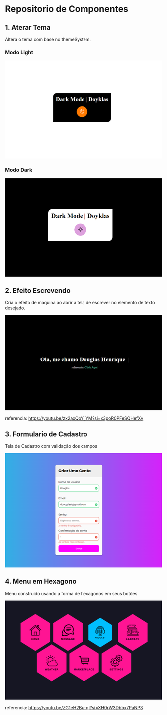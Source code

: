 # Repositorio de Componentes

## 1. Aterar Tema
  Altera o tema com base no themeSystem.

  ### Modo Light
  <img src="img/light.png" alt="Theme Light">

  ### Modo Dark
  <img src="img/dark.png" alt="Theme Dark">

## 2. Efeito Escrevendo
  Cria o efeito de maquina ao abrir a tela de escrever no elemento de texto desejado.

  <img src="img/write.png" alt="Write">

  referencia: https://youtu.be/zx2axQoY_YM?si=x3poR0PFeSQHefXy

## 3. Formulario de Cadastro
  Tela de Cadastro com validação dos campos

  <img src="img/form.png" alt="Formulario Cadastro">

## 4. Menu em Hexagono
  Menu construido usando a forma de hexagonos em seus botões

  <img src="img/menuHex.png" alt="Menu Hexagono">

  referencia: https://youtu.be/ZG1eH2Bu-qI?si=XH0rW3Dbbx7PaNP3